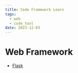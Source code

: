 ```yaml
---
title: Code Framework Learn
tags:
  - web
  - code_tool
date: 2023-12-03
---
```


# Web Framework

* [Flask](computer_sci/code_frame_learn/flask/MOC.md)
